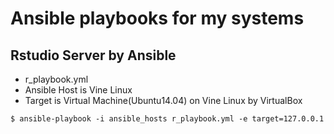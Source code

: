 Ansible playbooks for my systems
==============================

Rstudio Server by Ansible
--------

* r_playbook.yml 
 * Ansible Host is Vine Linux
 * Target is Virtual Machine(Ubuntu14.04) on Vine Linux by VirtualBox

```
$ ansible-playbook -i ansible_hosts r_playbook.yml -e target=127.0.0.1
```
